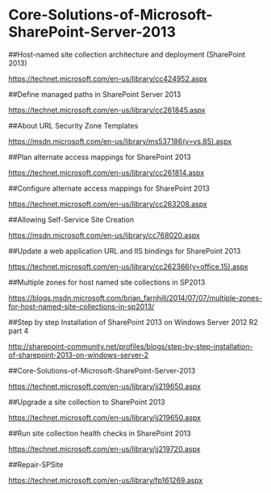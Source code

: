  
# Core-Solutions-of-Microsoft-SharePoint-Server-2013

##Host-named site collection architecture and deployment (SharePoint 2013)

https://technet.microsoft.com/en-us/library/cc424952.aspx

##Define managed paths in SharePoint Server 2013

https://technet.microsoft.com/en-us/library/cc261845.aspx

##About URL Security Zone Templates

https://msdn.microsoft.com/en-us/library/ms537186(v=vs.85).aspx

##Plan alternate access mappings for SharePoint 2013

https://technet.microsoft.com/en-us/library/cc261814.aspx

##Configure alternate access mappings for SharePoint 2013

https://technet.microsoft.com/en-us/library/cc263208.aspx

##Allowing Self-Service Site Creation

https://msdn.microsoft.com/en-us/library/cc768020.aspx

##Update a web application URL and IIS bindings for SharePoint 2013

https://technet.microsoft.com/en-us/library/cc262366(v=office.15).aspx

##Multiple zones for host named site collections in SP2013

https://blogs.msdn.microsoft.com/brian_farnhill/2014/07/07/multiple-zones-for-host-named-site-collections-in-sp2013/

##Step by step Installation of SharePoint 2013 on Windows Server 2012 R2 part 4

http://sharepoint-community.net/profiles/blogs/step-by-step-installation-of-sharepoint-2013-on-windows-server-2


##Core-Solutions-of-Microsoft-SharePoint-Server-2013

https://technet.microsoft.com/en-us/library/jj219650.aspx


##Upgrade a site collection to SharePoint 2013

https://technet.microsoft.com/en-us/library/jj219650.aspx

##Run site collection health checks in SharePoint 2013

https://technet.microsoft.com/en-us/library/jj219720.aspx

##Repair-SPSite

https://technet.microsoft.com/en-us/library/fp161269.aspx
